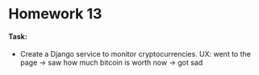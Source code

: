 # Homework 13

#### Task:

- Create a Django service to monitor cryptocurrencies. UX: went to the page ->
  saw how much bitcoin is worth now -> got sad